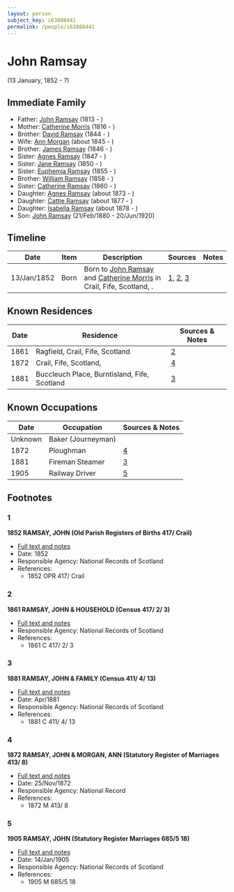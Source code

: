 ```yaml
---
layout: person
subject_key: i63088441
permalink: /people/i63088441
---
```


# John Ramsay
(13 January, 1852 - ?)

## Immediate Family

* Father: [John Ramsay](./@33817858@-john-ramsay-b1813-d.md) (1813 - )
* Mother: [Catherine Morris](./@33882736@-catherine-morris-b1816-d.md) (1816 - )
* Brother: [David Ramsay](./@17577117@-david-ramsay-b1844-d.md) (1844 - )
* Wife: [Ann Morgan](./@60684755@-ann-morgan-b1845-d.md) (about 1845 - )
* Brother: [James Ramsay](./@5972344@-james-ramsay-b1846-d.md) (1846 - )
* Sister: [Agnes Ramsay](./@73804628@-agnes-ramsay-b1847-d.md) (1847 - )
* Sister: [Jane Ramsay](./@25940269@-jane-ramsay-b1850-d.md) (1850 - )
* Sister: [Euphemia Ramsay](./@99132181@-euphemia-ramsay-b1855-d.md) (1855 - )
* Brother: [William Ramsay](./@29868878@-william-ramsay-b1858-d.md) (1858 - )
* Sister: [Catherine Ramsay](./@12774174@-catherine-ramsay-b1860-d.md) (1860 - )
* Daughter: [Agnes Ramsay](./@57916783@-agnes-ramsay-b1873-d.md) (about 1873 - )
* Daughter: [Cattie Ramsay](./@35547078@-cattie-ramsay-b1877-d.md) (about 1877 - )
* Daughter: [Isabella Ramsay](./@54722192@-isabella-ramsay-b1878-d.md) (about 1878 - )
* Son: [John Ramsay](./@64225415@-john-ramsay-b1880-2-21-d1920-6-20.md) (21/Feb/1880 - 20/Jun/1920)

## Timeline

Date | Item | Description | Sources | Notes
---|---|---|---|---
13/Jan/1852 | Born | Born to [John Ramsay](./@33817858@-john-ramsay-b1813-d.md) and [Catherine Morris](./@33882736@-catherine-morris-b1816-d.md) in Crail, Fife, Scotland, . | [1](#1), [2](#2), [3](#3) | 

## Known Residences

Date | Residence | Sources & Notes
---|---|---
1861 | Ragfield, Crail, Fife, Scotland | [2](#2)
1872 | Crail, Fife, Scotland,  | [4](#4)
1881 | Buccleuch Place, Burntisland, Fife, Scotland | [3](#3)

## Known Occupations

Date | Occupation | Sources & Notes
---|---|---
Unknown | Baker (Journeyman) | 
1872 | Ploughman | [4](#4)
1881 | Fireman Steamer | [3](#3)
1905 | Railway Driver | [5](#5)

## Footnotes

### 1

**1852 RAMSAY, JOHN (Old Parish Registers of Births 417/ Crail)**

* [Full text and notes](../sources/@35352795@-1852-ramsay,-john-old-parish-registers-of-births-417-crail-.md)
* Date: 1852
* Responsible Agency: National Records of Scotland
* References: 
  * 1852 OPR 417/ Crail

### 2

**1861 RAMSAY, JOHN & HOUSEHOLD (Census 417/ 2/ 3)**

* [Full text and notes](../sources/@38885411@-1861-ramsay,-john-&-household-census-417-2-3-.md)
* Responsible Agency: National Records of Scotland
* References: 
  * 1861 C 417/ 2/ 3

### 3

**1881 RAMSAY, JOHN & FAMILY (Census 411/ 4/ 13)**

* [Full text and notes](../sources/@15289604@-1881-ramsay,-john-&-family-census-411-4-13-.md)
* Date: Apr/1881
* Responsible Agency: National Records of Scotland
* References: 
  * 1881 C 411/ 4/ 13

### 4

**1872 RAMSAY, JOHN & MORGAN, ANN (Statutory Register of Marriages 413/ 8)**

* [Full text and notes](../sources/@73390380@-1872-ramsay,-john-&-morgan,-ann-statutory-register-of-marriages-413-8-.md)
* Date: 25/Nov/1872
* Responsible Agency: National Record
* References: 
  * 1872 M 413/ 8

### 5

**1905 RAMSAY, JOHN (Statutory Register Marriages 685/5 18)**

* [Full text and notes](../sources/@83715308@-1905-ramsay,-john-statutory-register-marriages-685-5-18-.md)
* Date: 14/Jan/1905
* Responsible Agency: National Records of Scotland
* References: 
  * 1905 M 685/5 18


